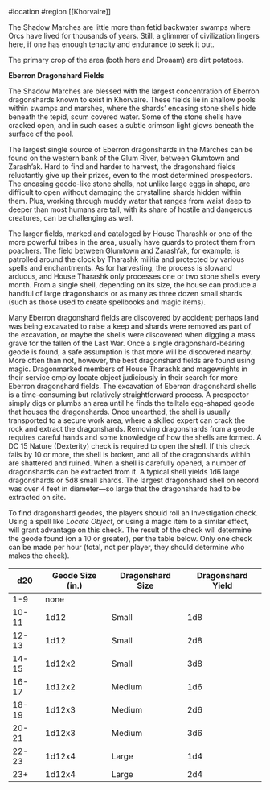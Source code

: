 #location #region [[Khorvaire]]

The Shadow Marches are little more than fetid backwater swamps where Orcs have lived for thousands of years. Still, a glimmer of civilization lingers here, if one has enough tenacity and endurance to seek it out.

The primary crop of the area (both here and Droaam) are dirt potatoes.

**Eberron Dragonshard Fields**

The Shadow Marches are blessed with the largest concentration of Eberron dragonshards known to exist in Khorvaire. These fields lie in shallow pools within swamps and marshes, where the shards’ encasing stone shells hide beneath the tepid, scum covered water. Some of the stone shells have cracked open, and in such cases a subtle crimson light glows beneath the surface of the pool.

The largest single source of Eberron dragonshards in the Marches can be found on the western bank of the Glum River, between Glumtown and Zarash’ak. Hard to find and harder to harvest, the dragonshard fields reluctantly give up their prizes, even to the most determined prospectors. The encasing geode-like stone shells, not unlike large eggs in shape, are difficult to open without damaging the crystalline shards hidden within them. Plus, working through muddy water that ranges from waist deep to deeper than most humans are tall, with its share of hostile and dangerous creatures, can be challenging as well.

The larger fields, marked and cataloged by House Tharashk or one of the more powerful tribes in the area, usually have guards to protect them from poachers. The field between Glumtown and Zarash’ak, for example, is patrolled around the clock by Tharashk militia and protected by various spells and enchantments. As for harvesting, the process is slowand arduous, and House Tharashk only processes one or two stone shells every month. From a single shell, depending on its size, the house can produce a handful of large dragonshards or as many as three dozen small shards (such as those used to create spellbooks and magic items).

Many Eberron dragonshard fields are discovered by accident; perhaps land was being excavated to raise a keep and shards were removed as part of the excavation, or maybe the shells were discovered when digging a mass grave for the fallen of the Last War. Once a single dragonshard-bearing geode is found, a safe assumption is that more will be discovered nearby. More often than not, however, the best dragonshard fields are found using magic. Dragonmarked members of House Tharashk and magewrights in their service employ locate object judiciously in their search for more Eberron dragonshard fields. The excavation of Eberron dragonshard shells is a time-consuming but relatively straightforward process. A prospector simply digs or plumbs an area until he finds the telltale egg-shaped geode that houses the dragonshards. Once unearthed, the shell is usually transported to a secure work area, where a skilled expert can crack the rock and extract the dragonshards. Removing dragonshards from a geode requires careful hands and some knowledge of how the shells are formed. A DC 15 Nature (Dexterity) check is required to open the shell. If this check fails by 10 or more, the shell is broken, and all of the dragonshards within are shattered and ruined. When a shell is carefully opened, a number of dragonshards can be extracted from it. A typical shell yields 1d6 large dragonshards or 5d8 small shards. The largest dragonshard shell on record was over 4 feet in diameter—so large that the dragonshards had to be extracted on site.

To find dragonshard geodes, the players should roll an Investigation check. Using a spell like *Locate Object*, or using a magic item to a similar effect, will grant advantage on this check. The result of the check will determine the geode found (on a 10 or greater), per the table below. Only one check can be made per hour (total, not per player, they should determine who makes the check).

| d20 | Geode Size (in.) | Dragonshard Size | Dragonshard Yield |
| --- | --- | --- | --- |
| 1-9 | none |  |  |
| 10-11 | 1d12 | Small | 1d8 |
| 12-13 | 1d12 | Small | 2d8 |
| 14-15 | 1d12x2 | Small | 3d8 |
| 16-17 | 1d12x2 | Medium | 1d6 |
| 18-19 | 1d12x3 | Medium | 2d6 |
| 20-21 | 1d12x3 | Medium | 3d6 |
| 22-23 | 1d12x4 | Large | 1d4 |
| 23+ | 1d12x4 | Large | 2d4 |